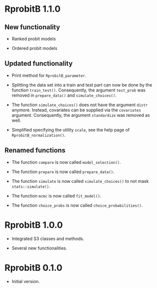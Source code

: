 # RprobitB 1.1.0

## New functionality

* Ranked probit models

* Ordered probit models

## Updated functionality

* Print method for `RprobitB_parameter`.

* Splitting the data set into a train and test part can now be done by the function `train_test()`. Consequently, the argument `test_prob` was removed in `prepare_data()` and `simulate_choices()`.

* The function `simulate_choices()` does not have the argument `distr` anymore. Instead, covariates can be supplied via the `covariates` argument. Consequently, the argument `standardize` was removed as well.

* Simplified specifying the utility `scale`, see the help page of `RprobitB_normalization()`.

## Renamed functions

* The function `compare` is now called `model_selection()`.

* The function `prepare` is now called `prepare_data()`.

* The function `simulate` is now called `simulate_choices()` to not mask `stats::simulate()`.

* The function `mcmc` is now called `fit_model()`.

* The function `choice_probs` is now called `choice_probabilities()`.

# RprobitB 1.0.0

* Integrated S3 classes and methods.

* Several new functionalities.

# RprobitB 0.1.0

* Initial version.
